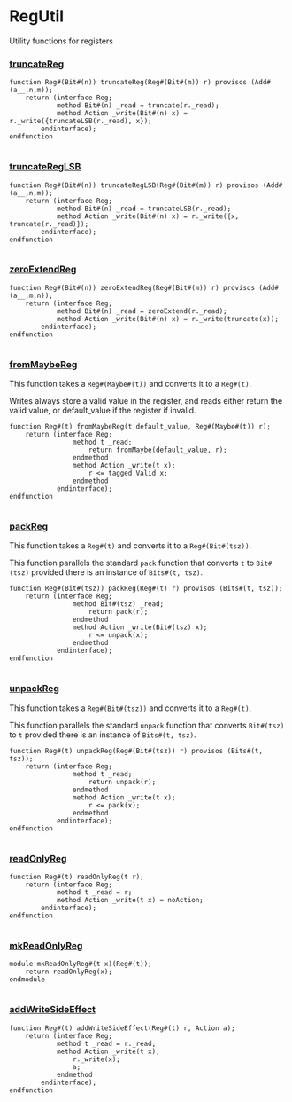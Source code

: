 # RegUtil


Utility functions for registers


### [truncateReg](../../src/bsv/RegUtil.bsv#L29)
```bluespec
function Reg#(Bit#(n)) truncateReg(Reg#(Bit#(m)) r) provisos (Add#(a__,n,m));
    return (interface Reg;
            method Bit#(n) _read = truncate(r._read);
            method Action _write(Bit#(n) x) = r._write({truncateLSB(r._read), x});
        endinterface);
endfunction


```

### [truncateRegLSB](../../src/bsv/RegUtil.bsv#L36)
```bluespec
function Reg#(Bit#(n)) truncateRegLSB(Reg#(Bit#(m)) r) provisos (Add#(a__,n,m));
    return (interface Reg;
            method Bit#(n) _read = truncateLSB(r._read);
            method Action _write(Bit#(n) x) = r._write({x, truncate(r._read)});
        endinterface);
endfunction


```

### [zeroExtendReg](../../src/bsv/RegUtil.bsv#L43)
```bluespec
function Reg#(Bit#(n)) zeroExtendReg(Reg#(Bit#(m)) r) provisos (Add#(a__,m,n));
    return (interface Reg;
            method Bit#(n) _read = zeroExtend(r._read);
            method Action _write(Bit#(n) x) = r._write(truncate(x));
        endinterface);
endfunction


```

### [fromMaybeReg](../../src/bsv/RegUtil.bsv#L56)


This function takes a `Reg#(Maybe#(t))` and converts it to a `Reg#(t)`.

Writes always store a valid value in the register, and reads either return
the valid value, or default_value if the register if invalid.

```bluespec
function Reg#(t) fromMaybeReg(t default_value, Reg#(Maybe#(t)) r);
    return (interface Reg;
                method t _read;
                    return fromMaybe(default_value, r);
                endmethod
                method Action _write(t x);
                    r <= tagged Valid x;
                endmethod
            endinterface);
endfunction


```

### [packReg](../../src/bsv/RegUtil.bsv#L73)


This function takes a `Reg#(t)` and converts it to a `Reg#(Bit#(tsz))`.

This function parallels the standard `pack` function that converts `t` to
`Bit#(tsz)` provided there is an instance of `Bits#(t, tsz)`.

```bluespec
function Reg#(Bit#(tsz)) packReg(Reg#(t) r) provisos (Bits#(t, tsz));
    return (interface Reg;
                method Bit#(tsz) _read;
                    return pack(r);
                endmethod
                method Action _write(Bit#(tsz) x);
                    r <= unpack(x);
                endmethod
            endinterface);
endfunction


```

### [unpackReg](../../src/bsv/RegUtil.bsv#L90)


This function takes a `Reg#(Bit#(tsz))` and converts it to a `Reg#(t)`.

This function parallels the standard `unpack` function that converts
`Bit#(tsz)` to `t` provided there is an instance of `Bits#(t, tsz)`.

```bluespec
function Reg#(t) unpackReg(Reg#(Bit#(tsz)) r) provisos (Bits#(t, tsz));
    return (interface Reg;
                method t _read;
                    return unpack(r);
                endmethod
                method Action _write(t x);
                    r <= pack(x);
                endmethod
            endinterface);
endfunction


```

### [readOnlyReg](../../src/bsv/RegUtil.bsv#L101)
```bluespec
function Reg#(t) readOnlyReg(t r);
    return (interface Reg;
            method t _read = r;
            method Action _write(t x) = noAction;
        endinterface);
endfunction


```

### [mkReadOnlyReg](../../src/bsv/RegUtil.bsv#L108)
```bluespec
module mkReadOnlyReg#(t x)(Reg#(t));
    return readOnlyReg(x);
endmodule


```

### [addWriteSideEffect](../../src/bsv/RegUtil.bsv#L112)
```bluespec
function Reg#(t) addWriteSideEffect(Reg#(t) r, Action a);
    return (interface Reg;
            method t _read = r._read;
            method Action _write(t x);
                r._write(x);
                a;
            endmethod
        endinterface);
endfunction


```


